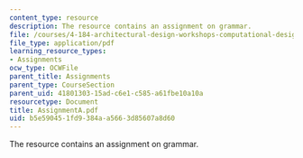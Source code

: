 ```yaml
---
content_type: resource
description: The resource contains an assignment on grammar.
file: /courses/4-184-architectural-design-workshops-computational-design-for-housing-spring-2002/b5e590451fd9384aa5663d85607a8d60_AssignmentA.pdf
file_type: application/pdf
learning_resource_types:
- Assignments
ocw_type: OCWFile
parent_title: Assignments
parent_type: CourseSection
parent_uid: 41801303-15ad-c6e1-c585-a61fbe10a10a
resourcetype: Document
title: AssignmentA.pdf
uid: b5e59045-1fd9-384a-a566-3d85607a8d60
---
```

The resource contains an assignment on grammar.

